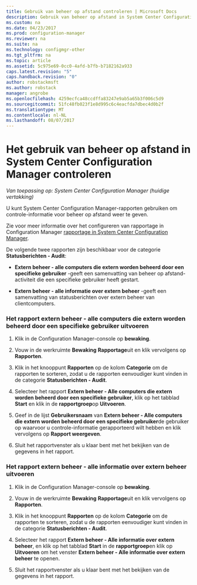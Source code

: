 ```yaml
---
title: Gebruik van beheer op afstand controleren | Microsoft Docs
description: Gebruik van beheer op afstand in System Center Configuration Manager controleren.
ms.custom: na
ms.date: 04/23/2017
ms.prod: configuration-manager
ms.reviewer: na
ms.suite: na
ms.technology: configmgr-other
ms.tgt_pltfrm: na
ms.topic: article
ms.assetid: 5c975e69-0cc0-4afd-b7fb-b7182162a933
caps.latest.revision: "5"
caps.handback.revision: "0"
author: robstackmsft
ms.author: robstack
manager: angrobe
ms.openlocfilehash: 4259ecfca48ccdffa83247e9ab5a65b3f006c5d9
ms.sourcegitcommit: 51fc48fb023f1e8d995c6c4eacfda7dbec4d0b2f
ms.translationtype: MT
ms.contentlocale: nl-NL
ms.lasthandoff: 08/07/2017
---
```

# <a name="how-to-audit-remote-control-usage-in-system-center-configuration-manager"></a>Het gebruik van beheer op afstand in System Center Configuration Manager controleren

*Van toepassing op: System Center Configuration Manager (huidige vertakking)*

U kunt System Center Configuration Manager-rapporten gebruiken om controle-informatie voor beheer op afstand weer te geven.  

 Zie voor meer informatie over het configureren van rapportage in Configuration Manager [rapportage in System Center Configuration Manager](../../../../core/servers/manage/reporting.md).  

 De volgende twee rapporten zijn beschikbaar voor de categorie **Statusberichten - Audit**:  

-   **Extern beheer - alle computers die extern worden beheerd door een specifieke gebruiker** -geeft een samenvatting van beheer op afstand-activiteit die een specifieke gebruiker heeft gestart.  

-   **Extern beheer - alle informatie over extern beheer** -geeft een samenvatting van statusberichten over extern beheer van clientcomputers.  

### <a name="to-run-the-report-remote-control---all-computers-remote-controlled-by-a-specific-user"></a>Het rapport extern beheer - alle computers die extern worden beheerd door een specifieke gebruiker uitvoeren  

1.  Klik in de Configuration Manager-console op **bewaking**.  

2.  Vouw in de werkruimte **Bewaking** **Rapportage**uit en klik vervolgens op **Rapporten**.  

3.  Klik in het knooppunt **Rapporten** op de kolom **Categorie** om de rapporten te sorteren, zodat u de rapporten eenvoudiger kunt vinden in de categorie **Statusberichten - Audit**.  

4.  Selecteer het rapport **Extern beheer - Alle computers die extern worden beheerd door een specifieke gebruiker**, klik op het tabblad **Start** en klik in de **rapportgroep**op **Uitvoeren**.  

5.  Geef in de lijst **Gebruikersnaam** van **Extern beheer - Alle computers die extern worden beheerd door een specifieke gebruiker**de gebruiker op waarvoor u controle-informatie gerapporteerd wilt hebben en klik vervolgens op **Rapport weergeven**.  

6.  Sluit het rapportvenster als u klaar bent met het bekijken van de gegevens in het rapport.  

### <a name="to-run-the-report-remote-control---all-remote-control-information"></a>Het rapport extern beheer - alle informatie over extern beheer uitvoeren  

1.  Klik in de Configuration Manager-console op **bewaking**.  

2.  Vouw in de werkruimte **Bewaking** **Rapportage**uit en klik vervolgens op **Rapporten**.  

3.  Klik in het knooppunt **Rapporten** op de kolom **Categorie** om de rapporten te sorteren, zodat u de rapporten eenvoudiger kunt vinden in de categorie **Statusberichten - Audit**.  

4.  Selecteer het rapport **Extern beheer - Alle informatie over extern beheer**, en klik op het tabblad **Start** in de **rapportgroep**en klik op **Uitvoeren** om het venster **Extern beheer - Alle informatie over extern beheer** te openen.  

5.  Sluit het rapportvenster als u klaar bent met het bekijken van de gegevens in het rapport.  
